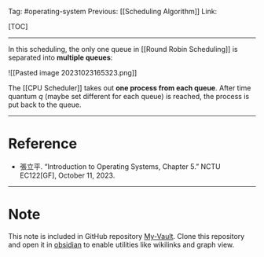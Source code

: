 Tag: #operating-system 
Previous: [[Scheduling Algorithm]]
Link: 

[TOC]

---

In this scheduling, the only one queue in [[Round Robin Scheduling]] is separated into **multiple queues**:

![[Pasted image 20231023165323.png]]

The [[CPU Scheduler]] takes out **one process from each queue**. After time quantum $q$ (maybe set different for each queue) is reached, the process is put back to the queue.

---

# Reference

- 張立平. “Introduction to Operating Systems, Chapter 5.” NCTU EC122[GF], October 11, 2023.

---

# Note

This note is included in GitHub repository [My-Vault](https://github.com/LittleD3092/My-Vault.git). Clone this repository and open it in [obsidian](https://obsidian.md/) to enable utilities like wikilinks and graph view.
